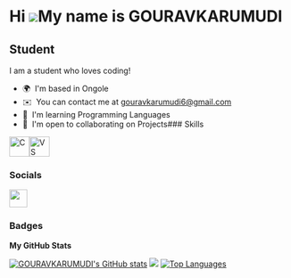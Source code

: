 Hi ![](https://user-images.githubusercontent.com/18350557/176309783-0785949b-9127-417c-8b55-ab5a4333674e.gif)My name is GOURAVKARUMUDI
======================================================================================================================================

Student
-------

I am a student who loves coding!

*   🌍  I'm based in Ongole
*   ✉️  You can contact me at [gouravkarumudi6@gmail.com](mailto:gouravkarumudi6@gmail.com)
*   🧠  I'm learning Programming Languages
*   🤝  I'm open to collaborating on Projects### Skills 
<p align="left">
<a href="https://docs.microsoft.com/en-us/cpp/?view=msvc-170" target="_blank" rel="noreferrer"><img src="https://raw.githubusercontent.com/danielcranney/readme-generator/main/public/icons/skills/c-colored.svg" width="36" height="36" alt="C" /></a><a href="https://code.visualstudio.com/" target="_blank" rel="noreferrer"><img src="https://raw.githubusercontent.com/danielcranney/readme-generator/main/public/icons/skills/visualstudiocode.svg" width="36" height="36" alt="VS Code" /></a>
                    </p>
                    
  ### Socials
                  
<p align="left"> <a href="https://www.github.com/GOURAVKARUMUDI" target="_blank" rel="noreferrer">
                    <picture>
                    <source media="(prefers-color-scheme: dark)" srcset="https://raw.githubusercontent.com/danielcranney/readme-generator/main/public/icons/socials/github-dark.svg" />
                    <source media="(prefers-color-scheme: light)" srcset="https://raw.githubusercontent.com/danielcranney/readme-generator/main/public/icons/socials/github.svg" />
                    <img src="https://raw.githubusercontent.com/danielcranney/readme-generator/main/public/icons/socials/github.svg" width="32" height="32" />
                    </picture>
                    </a></p>
                    
  ### Badges
  <b>My GitHub Stats</b>
  
<a href="http://www.github.com/GOURAVKARUMUDI"><img src="https://github-readme-stats.vercel.app/api?username=GOURAVKARUMUDI&show_icons=true&hide=&count_private=true&title_color=0891b2&text_color=ffffff&icon_color=0891b2&bg_color=1c1917&hide_border=true&show_icons=true" alt="GOURAVKARUMUDI's GitHub stats" /></a>
<a href="http://www.github.com/GOURAVKARUMUDI"><img src="https://github-readme-streak-stats.herokuapp.com/?user=GOURAVKARUMUDI&stroke=ffffff&background=1c1917&ring=0891b2&fire=0891b2&currStreakNum=ffffff&currStreakLabel=0891b2&sideNums=ffffff&sideLabels=ffffff&dates=ffffff&hide_border=true" /></a>
<a href="https://github.com/GOURAVKARUMUDI" align="left"><img src="https://github-readme-stats.vercel.app/api/top-langs/?username=GOURAVKARUMUDI&langs_count=10&title_color=0891b2&text_color=ffffff&icon_color=0891b2&bg_color=1c1917&hide_border=true&locale=en&custom_title=Top%20%Languages" alt="Top Languages" /></a>
